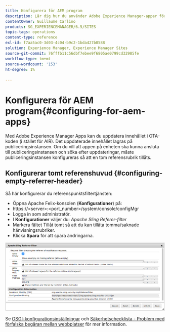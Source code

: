 ```yaml
---
title: Konfigurera för AEM program
description: Lär dig hur du använder Adobe Experience Manager-appar för att uppdatera innehållet i OTA-programmet (i stället för AIR).
contentOwner: Guillaume Carlino
products: SG_EXPERIENCEMANAGER/6.5/SITES
topic-tags: operations
content-type: reference
exl-id: f7aa5ac0-3d03-4c04-b9c2-1bda427b0588
solution: Experience Manager, Experience Manager Sites
source-git-commit: 76fffb11c56dbf7ebee9f6805ae0799cd32985fe
workflow-type: tm+mt
source-wordcount: '153'
ht-degree: 1%

---
```


# Konfigurera för AEM program{#configuring-for-aem-apps}

Med Adobe Experience Manager Apps kan du uppdatera innehållet i OTA-koden (i stället för AIR). Det uppdaterade innehållet lagras på publiceringsinstansen. Om du vill att appen på enheten ska kunna ansluta till publiceringsinstansen och söka efter uppdateringar, måste publiceringsinstansen konfigureras så att en tom referensrubrik tillåts.

## Konfigurerar tomt referenshuvud {#configuring-empty-referrer-header}

Så här konfigurerar du referenspunktsfiltertjänsten:

* Öppna Apache Felix-konsolen (**Konfigurationer**) på:
* https://&lt;server>:&lt;port_number>/system/console/configMgr
* Logga in som administratör.
* I **Konfigurationer** väljer du: *Apache Sling Referer-filter*
* Markera fältet Tillåt tomt så att du kan tillåta tomma/saknade hänvisningsrubriker.
* Klicka **Spara** för att spara ändringarna.

![chlimage_1-58](assets/chlimage_1-58a.png)

Se [OSGI-konfigurationsinställningar](/help/sites-deploying/osgi-configuration-settings.md) och [Säkerhetschecklista - Problem med förfalska begäran mellan webbplatser](/help/sites-administering/security-checklist.md#protect-against-cross-site-request-forgery) för mer information.

